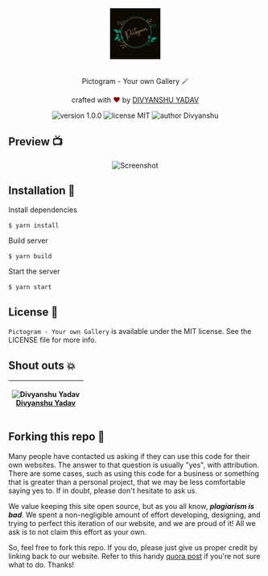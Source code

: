 <div align="center">
  <img src="/public/logo.png"  alt="Divyanshu Yadav" width="20%" />
</div>

<br>
<p align="center">
Pictogram - Your own Gallery 🪄
</p>
<p align="center">
crafted with <span style="color: #8b0000;">&hearts;</span> by <a href="https://wwww.devyansh.me">DIVYANSHU YADAV</a>
</p>
<p align="center">
    <img src="https://img.shields.io/badge/version-1.0.0-red" alt="version 1.0.0"/>
    <img src="https://img.shields.io/badge/license-MIT-red" alt="license MIT"/>
    <img src="https://img.shields.io/badge/author-DIVYANSHU-red" alt="author Divyanshu"/>
</p>

## Preview 📺

<div align="center">
  <img alt="Screenshot" src="https://user-images.githubusercontent.com/91051053/221871564-c891fcd5-9ba2-4343-9f64-f98a758fe93f.png" />
</div>

## Installation 🔧

Install dependencies

```
$ yarn install
```

Build server

```
$ yarn build
```

Start the server

```
$ yarn start
```

## License 📜

`Pictogram - Your own Gallery` is available under the MIT license. See the LICENSE file for more info.

<!-- ## Contributing 🤝 -->

<!-- Please read `Contributing.md` for details on our code of conduct, and the process for submitting pull requests to us. -->

## Shout outs 💥

| <p align="center">![Divyanshu Yadav](https://github.com/divyanshu1810.png?size=128)<br>[Divyanshu Yadav](https://devyansh.me)</p> | 
| ---------------------------------------------------------------------------------------------------------------------------------- |



## Forking this repo 🚨

Many people have contacted us asking if they can use this code for their own websites. The answer to that question is usually "yes", with attribution. There are some cases, such as using this code for a business or something that is greater than a personal project, that we may be less comfortable saying yes to. If in doubt, please don't hesitate to ask us.

We value keeping this site open source, but as you all know, _**plagiarism is bad**_. We spent a non-negligible amount of effort developing, designing, and trying to perfect this iteration of our website, and we are proud of it! All we ask is to not claim this effort as your own.

So, feel free to fork this repo. If you do, please just give us proper credit by linking back to our website. Refer to this handy [quora post](https://www.quora.com/Is-it-bad-to-copy-other-peoples-code) if you're not sure what to do. Thanks!
